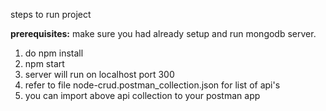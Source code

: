 steps to run project

**prerequisites:** make sure you had already setup and run mongodb server.

1. do npm install
2. npm start
3. server will run on localhost port 300
4. refer to file node-crud.postman_collection.json for list of api's
5. you can import above api collection to your postman app
